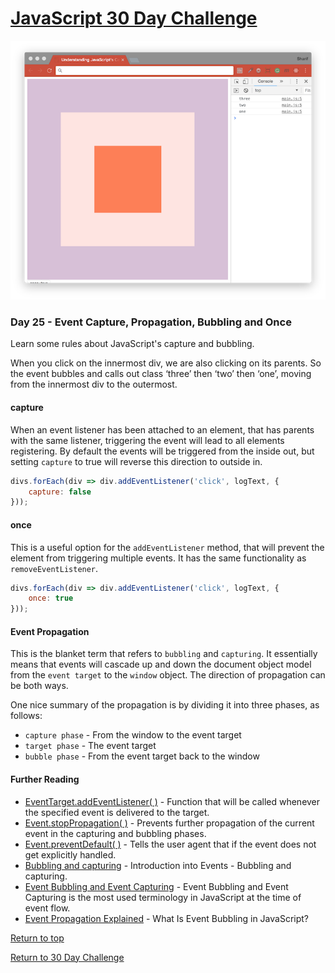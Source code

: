 # [JavaScript 30 Day Challenge](https://javascript30.com/)
![JavaScript30](./day25EventPropagation.png)

### Day 25 - Event Capture, Propagation, Bubbling and Once
Learn some rules about JavaScript's capture and bubbling.

When you click on the innermost div, we are also clicking on its parents. So the event bubbles and calls out class ‘three’ then ‘two’ then ‘one’, moving from the innermost div to the outermost.

#### capture
When an event listener has been attached to an element, that has parents with the same listener, triggering the event will lead to all elements registering. By default the events will be triggered from the inside out, but setting `capture` to true will reverse this direction to outside in.
```js
divs.forEach(div => div.addEventListener('click', logText, {
    capture: false
}));
```

#### once
This is a useful option for the `addEventListener` method, that will prevent the element from triggering multiple events. It has the same functionality as `removeEventListener`.
```js
divs.forEach(div => div.addEventListener('click', logText, {
    once: true
}));
```

#### Event Propagation
This is the blanket term that refers to `bubbling` and `capturing`. It essentially means that events will cascade up and down the document object model from the `event target` to the `window` object. The direction of propagation can be both ways.

One nice summary of the propagation is by dividing it into three phases, as follows:
- `capture phase` - From the window to the event target
- `target phase` - The event target
- `bubble phase` - From the event target back to the window

#### Further Reading
- [EventTarget.addEventListener( )](https://developer.mozilla.org/en-US/docs/Web/API/EventTarget/addEventListener) - Function that will be called whenever the specified event is delivered to the target.
- [Event.stopPropagation( )](https://developer.mozilla.org/en-US/docs/Web/API/Event/stopPropagation) - Prevents further propagation of the current event in the capturing and bubbling phases.
- [Event.preventDefault( )](https://developer.mozilla.org/en-US/docs/Web/API/Event/preventDefault) - Tells the user agent that if the event does not get explicitly handled.
- [Bubbling and capturing](https://javascript.info/bubbling-and-capturing) - Introduction into Events - Bubbling and capturing.
- [Event Bubbling and Event Capturing](https://medium.com/@vsvaibhav2016/event-bubbling-and-event-capturing-in-javascript-6ff38bec30e) - Event Bubbling and Event Capturing is the most used terminology in JavaScript at the time of event flow.
- [Event Propagation Explained](https://www.sitepoint.com/event-bubbling-javascript/) - What Is Event Bubbling in JavaScript?

[Return to top](#javascript-30-day-challenge)

[Return to 30 Day Challenge](../../README.md)
